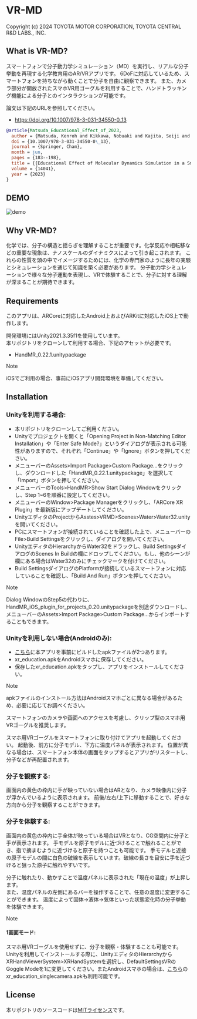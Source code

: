 # VR-MD
Copyright (c) 2024 TOYOTA MOTOR CORPORATION, TOYOTA CENTRAL R&D LABS., INC.

## What is VR-MD?
スマートフォンで分子動力学シミュレーション（MD）を実行し、リアルな分子挙動を再現する化学教育用のAR/VRアプリです。
6DoFに対応しているため、スマートフォンを持ちながら動くことで分子を自由に観察できます。
また、カメラ部分が開放されたスマホVR用ゴーグルを利用することで、ハンドトラッキング機能による分子とのインタラクションが可能です。

論文は下記のURLを参照してください。
- https://doi.org/10.1007/978-3-031-34550-0_13

```bibtex
@article{Matsuda_Educational_Effect_of_2023,
  author = {Matsuda, Kenroh and Kikkawa, Nobuaki and Kajita, Seiji and Sato, Sota and Tanikawa, Tomohiro},
  doi = {10.1007/978-3-031-34550-0\_13},
  journal = {Springer, Cham},
  month = jun,
  pages = {183--198},
  title = {{Educational Effect of Molecular Dynamics Simulation in a Smartphone Virtual Reality System}},
  volume = {14041},
  year = {2023}
}
```

## DEMO
![demo](./resource/vrmd.gif)

## Why VR-MD?
化学では、分子の構造と揺らぎを理解することが重要です。化学反応や相転移などの重要な現象は、ナノスケールのダイナミクスによって引き起こされます。
これらの性質を頭の中でイメージするためには、化学の専門家のように長年の実験とシミュレーションを通じて知識を築く必要があります。
分子動力学シミュレーションで様々な分子運動を表現し、VRで体験することで、分子に対する理解が深まることが期待できます。

## Requirements
このアプリは、ARCoreに対応したAndroid上およびARKitに対応したiOS上で動作します。

開発環境にはUnity2021.3.35f1を使用しています。  
本リポジトリをクローンして利用する場合、下記のアセットが必要です。

- HandMR_0.22.1.unitypackage

> [!NOTE]  
> iOSでご利用の場合、事前にiOSアプリ開発環境を準備してください。

## Installation
### Unityを利用する場合:
- 本リポジトリをクローンしてご利用ください。
- Unityでプロジェクトを開くと「Opening Project in Non-Matching Editor Installation」や「Enter Safe Mode?」というダイアログが表示される可能性がありますので、それぞれ「Continue」や「Ignore」ボタンを押してください。
- メニューバーのAssets>Import Package>Custom Package…をクリックし、ダウンロードした「HandMR_0.22.1.unitypackage」を選択して「Import」ボタンを押してください。
- メニューバーのTools>HandMR>Show Start Dialog Windowをクリックし、Step 1~6を順番に設定してください。
- メニューバーのWindow>Package Managerをクリックし、「ARCore XR Plugin」を最新版にアップデートしてください。
- UnityエディタのProjectからAsstes>VRMD>Scenes>Water>Water32.unityを開いてください。
- PCにスマートフォンが接続されていることを確認した上で、メニューバーのFile>Build Settingsをクリックし、ダイアログを開いてください。
- UnityエディタのHierarchyからWater32をドラックし、Build SettingsダイアログのScenes In Buildの欄にドロップしてください。もし、他のシーンが欄にある場合はWater32のみにチェックマークを付けてください。
- Build SettingsダイアログのPlatformが接続しているスマートフォンに対応していることを確認し、「Build And Run」ボタンを押してください。

> [!NOTE]  
> Dialog WindowのStep5の代わりに、HandMR_iOS_plugin_for_projects_0.20.unitypackageを別途ダウンロードし、メニューバーのAssets>Import Package>Custom Package…からインポートすることもできます。

### Unityを利用しない場合(Androidのみ):
- [こちら](https://github.com/Toyota/VR-MD/releases/latest)に本アプリを事前にビルドしたapkファイルが2つあります。
- xr_education.apkをAndroidスマホに保存してください。
- 保存したxr_education.apkをタップし、アプリをインストールしてください。

> [!NOTE]  
> apkファイルのインストール方法はAndroidスマホごとに異なる場合があるため、必要に応じてお調べください。

スマートフォンのカメラや画面へのアクセスを考慮し、クリップ型のスマホ用VRゴーグルを推奨します。 

スマホ用VRゴーグルをスマートフォンに取り付けてアプリを起動してください。
起動後、前方に分子モデル、下方に温度パネルが表示されます。
位置が異なる場合は、スマートフォン本体の画面をタップするとアプリがリスタートし、分子などが再配置されます。

### 分子を観察する:
画面内の黄色の枠内に手が映っていない場合はARとなり、カメラ映像内に分子が浮かんでいるように表示されます。
前後/左右/上下に移動することで、好きな方向から分子を観察することができます。

### 分子を体験する:
画面内の黄色の枠内に手全体が映っている場合はVRとなり、CG空間内に分子と手が表示されます。
手モデルを原子モデルに近づけることで触れることができ、指で摘まむように近づけると原子を持つことも可能です。
手モデルと近接の原子モデルの間に白色の破線を表示しています。破線の長さを目安に手を近づけると狙った原子に触れやすいです。  
  
分子に触れたり、動かすことで温度パネルに表示された「現在の温度」が上昇します。  
また、温度パネルの左側にあるバーを操作することで、任意の温度に変更することができます。
温度によって固体→液体→気体といった状態変化時の分子挙動を体験できます。

> [!NOTE]  
> #### 1画面モード:
> スマホ用VRゴーグルを使用せずに、分子を観察・体験することも可能です。
> Unityを利用してインストールする際に、UnityエディタのHierarchyからXRHandViewerSystem>XRHandSystemを選択し、DefaultSettingsVRのGoggle Modeを1に変更してください。またAndroidスマホの場合は、[こちら](https://github.com/Toyota/VR-MD/releases/latest)のxr_education_singlecamera.apkも利用可能です。


## License
本リポジトリのソースコードは[MITライセンス](./LICENSE)です。
